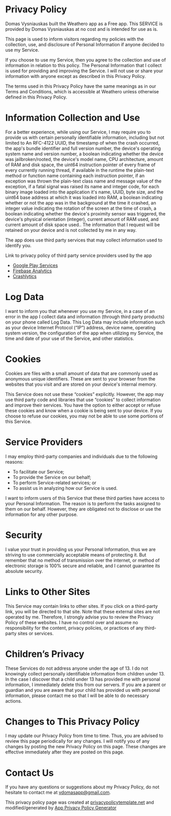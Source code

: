 # Privacy Policy

Domas Vysniauskas built the Weathero app as a Free app. This SERVICE is provided by Domas Vysniauskas at no cost and is intended for use as is.

This page is used to inform visitors regarding my policies with the collection, use, and disclosure of Personal Information if anyone decided to use my Service.

If you choose to use my Service, then you agree to the collection and use of information in relation to this policy. The Personal Information that I collect is used for providing and improving the Service. I will not use or share your information with anyone except as described in this Privacy Policy.

The terms used in this Privacy Policy have the same meanings as in our Terms and Conditions, which is accessible at Weathero unless otherwise defined in this Privacy Policy. 

# Information Collection and Use

For a better experience, while using our Service, I may require you to provide us with certain personally identifiable information, including but not limited to An RFC-4122 UUID, the timestamp of when the crash occurred, the app's bundle identifier and full version number, the device's operating system name and version number, a boolean indicating whether the device was jailbroken/rooted, the device's model name, CPU architecture, amount of RAM and disk space, the uint64 instruction pointer of every frame of every currently running thread, if available in the runtime the plain-text method or function name containing each instruction pointer, if an exception was thrown the plain-text class name and message value of the exception, if a fatal signal was raised its name and integer code, for each binary image loaded into the application it's name, UUID, byte size, and the uint64 base address at which it was loaded into RAM, a boolean indicating whether or not the app was in the background at the time it crashed, an integer value indicating the rotation of the screen at the time of crash, a boolean indicating whether the device's proximity sensor was triggered, the device's physical orientation (integer), current amount of RAM used, and current amount of disk space used.. The information that I request will be retained on your device and is not collected by me in any way.

The app does use third party services that may collect information used to identify you. 

Link to privacy policy of third party service providers used by the app 

   * [Google Play Services](https://policies.google.com/privacy)
   * [Firebase Analytics](https://firebase.google.com/policies/analytics)
   * [Crashlytics](https://try.crashlytics.com/)
    
# Log Data

I want to inform you that whenever you use my Service, in a case of an error in the app I collect data and information (through third party products) on your phone called Log Data. This Log Data may include information such as your device Internet Protocol (“IP”) address, device name, operating system version, the configuration of the app when utilizing my Service, the time and date of your use of the Service, and other statistics. 

# Cookies

Cookies are files with a small amount of data that are commonly used as anonymous unique identifiers. These are sent to your browser from the websites that you visit and are stored on your device's internal memory.

This Service does not use these “cookies” explicitly. However, the app may use third party code and libraries that use “cookies” to collect information and improve their services. You have the option to either accept or refuse these cookies and know when a cookie is being sent to your device. If you choose to refuse our cookies, you may not be able to use some portions of this Service. 

# Service Providers

 I may employ third-party companies and individuals due to the following reasons:

  *  To facilitate our Service;
  *  To provide the Service on our behalf;
  *  To perform Service-related services; or
  *  To assist us in analyzing how our Service is used.

I want to inform users of this Service that these third parties have access to your Personal Information. The reason is to perform the tasks assigned to them on our behalf. However, they are obligated not to disclose or use the information for any other purpose. 

# Security

I value your trust in providing us your Personal Information, thus we are striving to use commercially acceptable means of protecting it. But remember that no method of transmission over the internet, or method of electronic storage is 100% secure and reliable, and I cannot guarantee its absolute security.

# Links to Other Sites

This Service may contain links to other sites. If you click on a third-party link, you will be directed to that site. Note that these external sites are not operated by me. Therefore, I strongly advise you to review the Privacy Policy of these websites. I have no control over and assume no responsibility for the content, privacy policies, or practices of any third-party sites or services. 

# Children’s Privacy

These Services do not address anyone under the age of 13. I do not knowingly collect personally identifiable information from children under 13. In the case I discover that a child under 13 has provided me with personal information, I immediately delete this from our servers. If you are a parent or guardian and you are aware that your child has provided us with personal information, please contact me so that I will be able to do necessary actions. 

# Changes to This Privacy Policy

I may update our Privacy Policy from time to time. Thus, you are advised to review this page periodically for any changes. I will notify you of any changes by posting the new Privacy Policy on this page. These changes are effective immediately after they are posted on this page. 

# Contact Us

If you have any questions or suggestions about my Privacy Policy, do not hesitate to contact me at vdomasapp@gmail.com.

This privacy policy page was created at [privacypolicytemplate.net](https://www.privacypolicytemplate.net/) and modified/generated by [App Privacy Policy Generator](https://app-privacy-policy-generator.firebaseapp.com/)
